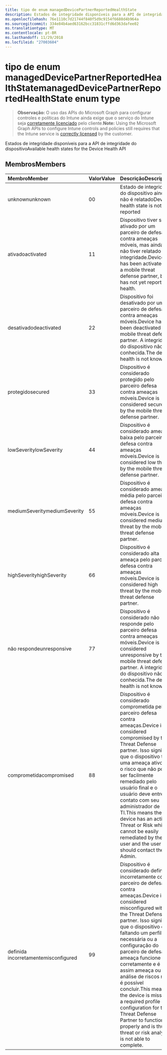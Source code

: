 ```yaml
---
title: tipo de enum managedDevicePartnerReportedHealthState
description: Estados de integridade disponíveis para a API de integridade do dispositivo
ms.openlocfilehash: 76e1110c7d21744f840f5d9c9154f6680d4b964a
ms.sourcegitcommit: 334e84b4aed63162bcc31831cffd6d363dafee02
ms.translationtype: MT
ms.contentlocale: pt-BR
ms.lasthandoff: 11/29/2018
ms.locfileid: "27003604"
---
```

# <a name="manageddevicepartnerreportedhealthstate-enum-type"></a><span data-ttu-id="4d846-103">tipo de enum managedDevicePartnerReportedHealthState</span><span class="sxs-lookup"><span data-stu-id="4d846-103">managedDevicePartnerReportedHealthState enum type</span></span>

> <span data-ttu-id="4d846-104">**Observação:** O uso das APIs do Microsoft Graph para configurar controles e políticas do Intune ainda exige que o serviço do Intune seja [corretamente licenciado](https://go.microsoft.com/fwlink/?linkid=839381) pelo cliente.</span><span class="sxs-lookup"><span data-stu-id="4d846-104">**Note:** Using the Microsoft Graph APIs to configure Intune controls and policies still requires that the Intune service is [correctly licensed](https://go.microsoft.com/fwlink/?linkid=839381) by the customer.</span></span>

<span data-ttu-id="4d846-105">Estados de integridade disponíveis para a API de integridade do dispositivo</span><span class="sxs-lookup"><span data-stu-id="4d846-105">Available health states for the Device Health API</span></span>
## <a name="members"></a><span data-ttu-id="4d846-106">Membros</span><span class="sxs-lookup"><span data-stu-id="4d846-106">Members</span></span>
|<span data-ttu-id="4d846-107">Membro</span><span class="sxs-lookup"><span data-stu-id="4d846-107">Member</span></span>|<span data-ttu-id="4d846-108">Valor</span><span class="sxs-lookup"><span data-stu-id="4d846-108">Value</span></span>|<span data-ttu-id="4d846-109">Descrição</span><span class="sxs-lookup"><span data-stu-id="4d846-109">Description</span></span>|
|:---|:---|:---|
|<span data-ttu-id="4d846-110">unknown</span><span class="sxs-lookup"><span data-stu-id="4d846-110">unknown</span></span>|<span data-ttu-id="4d846-111">0</span><span class="sxs-lookup"><span data-stu-id="4d846-111">0</span></span>|<span data-ttu-id="4d846-112">Estado de integridade do dispositivo ainda não é relatado</span><span class="sxs-lookup"><span data-stu-id="4d846-112">Device health state is not yet reported</span></span>|
|<span data-ttu-id="4d846-113">ativado</span><span class="sxs-lookup"><span data-stu-id="4d846-113">activated</span></span>|<span data-ttu-id="4d846-114">1</span><span class="sxs-lookup"><span data-stu-id="4d846-114">1</span></span>|<span data-ttu-id="4d846-115">Dispositivo tiver sido ativado por um parceiro de defesa contra ameaças móveis, mas ainda não tiver relatado integridade.</span><span class="sxs-lookup"><span data-stu-id="4d846-115">Device has been activated by a mobile threat defense partner, but has not yet reported health.</span></span>|
|<span data-ttu-id="4d846-116">desativado</span><span class="sxs-lookup"><span data-stu-id="4d846-116">deactivated</span></span>|<span data-ttu-id="4d846-117">2</span><span class="sxs-lookup"><span data-stu-id="4d846-117">2</span></span>|<span data-ttu-id="4d846-118">Dispositivo foi desativado por um parceiro de defesa contra ameaças móveis.</span><span class="sxs-lookup"><span data-stu-id="4d846-118">Device has been deactivated by a mobile threat defense partner.</span></span> <span data-ttu-id="4d846-119">A integridade do dispositivo não é conhecida.</span><span class="sxs-lookup"><span data-stu-id="4d846-119">The device health is not known.</span></span>|
|<span data-ttu-id="4d846-120">protegido</span><span class="sxs-lookup"><span data-stu-id="4d846-120">secured</span></span>|<span data-ttu-id="4d846-121">3</span><span class="sxs-lookup"><span data-stu-id="4d846-121">3</span></span>|<span data-ttu-id="4d846-122">Dispositivo é considerado protegido pelo parceiro defesa contra ameaças móveis.</span><span class="sxs-lookup"><span data-stu-id="4d846-122">Device is considered secured by the mobile threat defense partner.</span></span>|
|<span data-ttu-id="4d846-123">lowSeverity</span><span class="sxs-lookup"><span data-stu-id="4d846-123">lowSeverity</span></span>|<span data-ttu-id="4d846-124">4</span><span class="sxs-lookup"><span data-stu-id="4d846-124">4</span></span>|<span data-ttu-id="4d846-125">Dispositivo é considerado ameaça baixa pelo parceiro defesa contra ameaças móveis.</span><span class="sxs-lookup"><span data-stu-id="4d846-125">Device is considered low threat by the mobile threat defense partner.</span></span>|
|<span data-ttu-id="4d846-126">mediumSeverity</span><span class="sxs-lookup"><span data-stu-id="4d846-126">mediumSeverity</span></span>|<span data-ttu-id="4d846-127">5</span><span class="sxs-lookup"><span data-stu-id="4d846-127">5</span></span>|<span data-ttu-id="4d846-128">Dispositivo é considerado ameaça média pelo parceiro defesa contra ameaças móveis.</span><span class="sxs-lookup"><span data-stu-id="4d846-128">Device is considered medium threat by the mobile threat defense partner.</span></span>|
|<span data-ttu-id="4d846-129">highSeverity</span><span class="sxs-lookup"><span data-stu-id="4d846-129">highSeverity</span></span>|<span data-ttu-id="4d846-130">6</span><span class="sxs-lookup"><span data-stu-id="4d846-130">6</span></span>|<span data-ttu-id="4d846-131">Dispositivo é considerado alta ameaça pelo parceiro defesa contra ameaças móveis.</span><span class="sxs-lookup"><span data-stu-id="4d846-131">Device is considered high threat by the mobile threat defense partner.</span></span>|
|<span data-ttu-id="4d846-132">não responde</span><span class="sxs-lookup"><span data-stu-id="4d846-132">unresponsive</span></span>|<span data-ttu-id="4d846-133">7</span><span class="sxs-lookup"><span data-stu-id="4d846-133">7</span></span>|<span data-ttu-id="4d846-134">Dispositivo é considerado não responde pelo parceiro defesa contra ameaças móveis.</span><span class="sxs-lookup"><span data-stu-id="4d846-134">Device is considered unresponsive by the mobile threat defense partner.</span></span> <span data-ttu-id="4d846-135">A integridade do dispositivo não é conhecida.</span><span class="sxs-lookup"><span data-stu-id="4d846-135">The device health is not known.</span></span>|
|<span data-ttu-id="4d846-136">comprometida</span><span class="sxs-lookup"><span data-stu-id="4d846-136">compromised</span></span>|<span data-ttu-id="4d846-137">8</span><span class="sxs-lookup"><span data-stu-id="4d846-137">8</span></span>|<span data-ttu-id="4d846-138">Dispositivo é considerado comprometida pelo parceiro defesa contra ameaças.</span><span class="sxs-lookup"><span data-stu-id="4d846-138">Device is considered compromised by the Threat Defense partner.</span></span> <span data-ttu-id="4d846-139">Isso significa que o dispositivo tem uma ameaça ativo ou o risco que não pode ser facilmente remediado pelo usuário final e o usuário deve entre em contato com seu administrador de TI.</span><span class="sxs-lookup"><span data-stu-id="4d846-139">This means the device has an active Threat or Risk which cannot be easily remediated by the end user and the user should contact their IT Admin.</span></span>|
|<span data-ttu-id="4d846-140">definida incorretamente</span><span class="sxs-lookup"><span data-stu-id="4d846-140">misconfigured</span></span>|<span data-ttu-id="4d846-141">9</span><span class="sxs-lookup"><span data-stu-id="4d846-141">9</span></span>|<span data-ttu-id="4d846-142">Dispositivo é considerado definida incorretamente com o parceiro de defesa contra ameaças.</span><span class="sxs-lookup"><span data-stu-id="4d846-142">Device is considered misconfigured with the Threat Defense partner.</span></span> <span data-ttu-id="4d846-143">Isso significa que o dispositivo está faltando um perfil necessária ou a configuração do parceiro de defesa de ameaça funcione corretamente e é assim ameaça ou a análise de riscos não é possível concluir.</span><span class="sxs-lookup"><span data-stu-id="4d846-143">This means the device is missing a required profile or configuration for the Threat Defense Partner to function properly and is thus threat or risk analysis is not able to complete.</span></span>|



